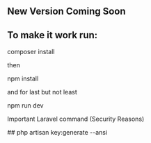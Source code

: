 ## New Version Coming Soon
## To make it work run:
<p>composer install</p>
<p>then</p>
<p>npm install</p>
<p>and for last but not least</p>
<p>npm run dev</p>
<p>Important Laravel command (Security Reasons)</p>
## php artisan key:generate --ansi

